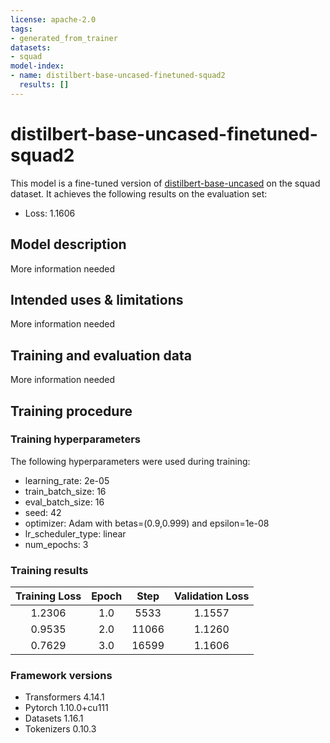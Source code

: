 ```yaml
---
license: apache-2.0
tags:
- generated_from_trainer
datasets:
- squad
model-index:
- name: distilbert-base-uncased-finetuned-squad2
  results: []
---
```


<!-- This model card has been generated automatically according to the information the Trainer had access to. You
should probably proofread and complete it, then remove this comment. -->

# distilbert-base-uncased-finetuned-squad2

This model is a fine-tuned version of [distilbert-base-uncased](https://huggingface.co/distilbert-base-uncased) on the squad dataset.
It achieves the following results on the evaluation set:
- Loss: 1.1606

## Model description

More information needed

## Intended uses & limitations

More information needed

## Training and evaluation data

More information needed

## Training procedure

### Training hyperparameters

The following hyperparameters were used during training:
- learning_rate: 2e-05
- train_batch_size: 16
- eval_batch_size: 16
- seed: 42
- optimizer: Adam with betas=(0.9,0.999) and epsilon=1e-08
- lr_scheduler_type: linear
- num_epochs: 3

### Training results

| Training Loss | Epoch | Step  | Validation Loss |
|:-------------:|:-----:|:-----:|:---------------:|
| 1.2306        | 1.0   | 5533  | 1.1557          |
| 0.9535        | 2.0   | 11066 | 1.1260          |
| 0.7629        | 3.0   | 16599 | 1.1606          |


### Framework versions

- Transformers 4.14.1
- Pytorch 1.10.0+cu111
- Datasets 1.16.1
- Tokenizers 0.10.3
